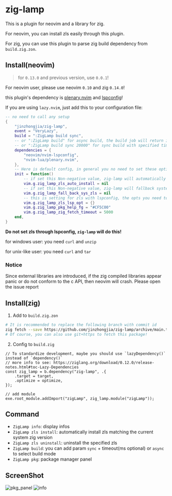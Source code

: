 # zig-lamp

This is a plugin for neovim and a library for zig.

For neovim, you can install zls easily through this plugin.

For zig, you can use this plugin to parse zig build dependency from `build.zig.zon`.

## Install(neovim)

> for `0.13.0` and previous version, use `0.0.1`!

For neovim user, please use neovim `0.10` and zig `0.14.0`!

this plugin's dependency is [plenary.nvim](https://github.com/nvim-lua/plenary.nvim) and [lspconfig](https://github.com/neovim/nvim-lspconfig)!

If you are using `lazy.nvim`, just add this to your configuration file:

```lua
-- no need to call any setup
{
    "jinzhongjia/zig-lamp",
    event = "VeryLazy",
    build = ":ZigLamp build sync",
    -- or ":ZigLamp build" for async build, the build job will return immediately
    -- or ":ZigLamp build sync 20000" for sync build with specified timeout 20000ms
    dependencies = {
        "neovim/nvim-lspconfig",
        "nvim-lua/plenary.nvim",
    },
    -- Here is default config, in general you no need to set these options
    init = function()
        -- if set this Non-negative value, zig-lamp will automatically install zls when open zig file.
        vim.g.zig_lamp_zls_auto_install = nil
        -- if set this Non-negative value, zig-lamp will fallback system zls when not found downloaded zls.
        vim.g.zig_lamp_fall_back_sys_zls = nil
        -- this is setting for zls with lspconfig, the opts you need to see document of zls and lspconfig.
        vim.g.zig_lamp_zls_lsp_opt = {}
        vim.g.zig_lamp_pkg_help_fg = "#CF5C00"
        vim.g.zig_lamp_zig_fetch_timeout = 5000
    end,
}
```

**Do not set zls through lspconfig, `zig-lamp` will do this!**

for windows user: you need `curl` and `unzip`

for unix-like user: you need `curl` and `tar`

### Notice

Since external libraries are introduced, if the zig compiled libraries appear panic or do not conform to the c API, then neovim will crash. Please open the issue report

## Install(zig)

1. Add to `build.zig.zon`

```sh
# It is recommended to replace the following branch with commit id
zig fetch --save https://github.com/jinzhongjia/zig-lamp/archive/main.tar.gz
# Of course, you can also use git+https to fetch this package!
```

2. Config to `build.zig`

```zig
// To standardize development, maybe you should use `lazyDependency()` instead of `dependency()`
// more info to see: https://ziglang.org/download/0.12.0/release-notes.html#toc-Lazy-Dependencies
const zig_lamp = b.dependency("zig-lamp", .{
    .target = target,
    .optimize = optimize,
});

// add module
exe.root_module.addImport("zigLamp", zig_lamp.module("zigLamp"));
```

## Command

- `ZigLamp info`: display infos
- `ZigLamp zls install`: automatically install zls matching the current system zig version
- `ZigLamp zls uninstall`: uninstall the specified zls
- `ZigLamp build`: you can add param `sync` + timeout(ms optional) or `async` to select build mode
- `ZigLamp pkg`: package manager panel

## ScreenShot

![pkg_panel](https://github.com/user-attachments/assets/01324e66-5912-4532-beeb-ac82c3ca84d0)
![info](https://github.com/user-attachments/assets/c5c988b5-d0b4-453e-8967-2b00b2bd3a11)
